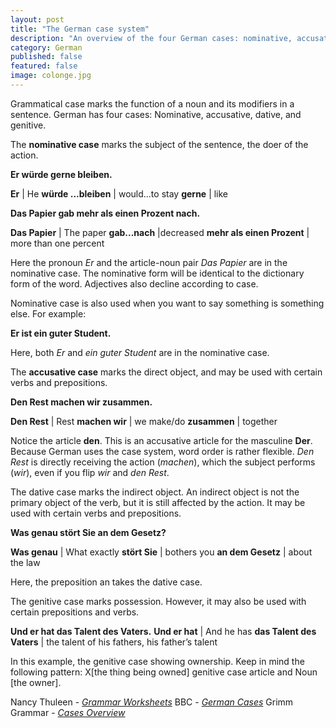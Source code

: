 ```yaml
---
layout: post
title: "The German case system"
description: "An overview of the four German cases: nominative, accusative, dative, and genitive"
category: German
published: false
featured: false
image: colonge.jpg
---
```

Grammatical case marks the function of a noun and its modifiers in a sentence. German has four cases: Nominative, accusative, dative, and genitive.

The **nominative case** marks the subject of the sentence, the doer of the action.

**Er würde gerne bleiben.**

**Er** | He
**würde ...bleiben** | would...to stay
**gerne** | like

**Das Papier gab mehr als einen Prozent nach.**

**Das Papier** | The paper
**gab...nach** |decreased
**mehr als einen Prozent** | more than one percent

Here the pronoun *Er* and the article-noun pair *Das Papier* are in the nominative case. The nominative form will be identical to the dictionary form of the word.  Adjectives also decline according to case.

Nominative case is also used when you want to say something is something else. For example:

**Er ist ein guter Student.**

Here, both *Er* and *ein guter Student* are in the nominative case.

The **accusative case** marks the direct object, and may be used with certain verbs and prepositions.

**Den Rest machen wir zusammen.**

**Den Rest** | Rest
**machen wir** | we make/do
**zusammen** | together

Notice the article **den**. This is an accusative article for the masculine **Der**. Because German uses the case system, word order is rather flexible. *Den Rest* is directly receiving the action (*machen*), which the subject performs (*wir*), even if you flip *wir* and *den Rest*.

The dative case marks the indirect object. An indirect object is not the primary object of the verb, but it is still affected by the action. It may be used with certain verbs and prepositions.

**Was genau stört Sie an dem Gesetz?**

**Was genau** |  What exactly
**stört Sie** | bothers you
**an dem Gesetz** | about the law

Here, the preposition an takes the dative case.

The genitive case marks possession. However, it may also be used with certain prepositions and verbs.

**Und er hat das Talent des Vaters.**
**Und er hat** | And he has
**das Talent des Vaters** | the talent of his fathers, his father’s talent

In this example, the genitive case showing ownership. Keep in mind the following pattern: X[the thing being owned] genitive case article and Noun [the owner].

Nancy Thuleen - *[Grammar Worksheets](http://www.nthuleen.com/teach/grammar/nomakkdatexpl.html)*
BBC - *[German Cases](http://www.bbc.co.uk/schools/gcsebitesize/german/grammar/casesintroductionrev1.shtml)*
Grimm Grammar - *[Cases Overview](https://coerll.utexas.edu/gg/gr/cas_01.html)*
